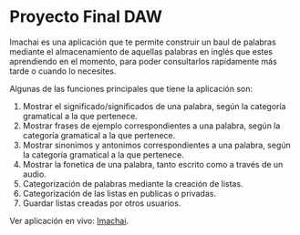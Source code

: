 # Proyecto Final DAW

Imachai es una aplicación que te permite construir un baul de palabras mediante el almacenamiento de aquellas palabras en inglés que estes aprendiendo en el momento, para poder consultarlos rapidamente más tarde o cuando lo necesites.

Algunas de las funciones principales que tiene la aplicación son:
1. Mostrar el significado/significados de una palabra, según la categoría gramatical a la que pertenece.
2. Mostrar frases de ejemplo correspondientes a una palabra, según la categoría gramatical a la que pertenece.
3. Mostrar sinonimos y antonimos correspondientes a una palabra, según la categoría gramatical a la que pertenece.
4. Mostrar la fonetica de una palabra, tanto escrito como a través de un audio.
5. Categorización de palabras mediante la creación de listas.
6. Categorización de las listas en publicas o privadas.
7. Guardar listas creadas por otros usuarios.

Ver aplicación en vivo: [Imachai](https://648ca740c75b7f05cfb55b53--dainty-dieffenbachia-ec055c.netlify.app/).
